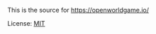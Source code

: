 This is the source for https://openworldgame.io/

License: [MIT](http://opensource.org/licenses/MIT)
